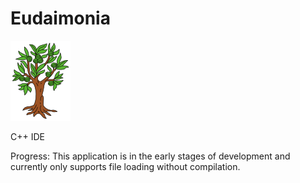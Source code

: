 # Eudaimonia

<img alt="Eudaimonia" src="share/eudaimonia.png" />

C++ IDE

Progress: This application is in the early stages of development and currently only supports file loading without compilation.